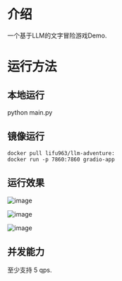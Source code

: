 # 介绍

一个基于LLM的文字冒险游戏Demo.

# 运行方法

## 本地运行

python main.py

## 镜像运行

```shell
docker pull lifu963/llm-adventure:
docker run -p 7860:7860 gradio-app
```

## 运行效果

![image](https://github.com/user-attachments/assets/52946f8d-c563-4982-b71e-bd2f31fce07b)

![image](https://github.com/user-attachments/assets/57a3ca06-d725-499f-ac47-87b1ca313beb)

![image](https://github.com/user-attachments/assets/4e16f7ff-3baa-4db5-bcd4-9a76d89a7fa9)

## 并发能力

至少支持 5 qps.
